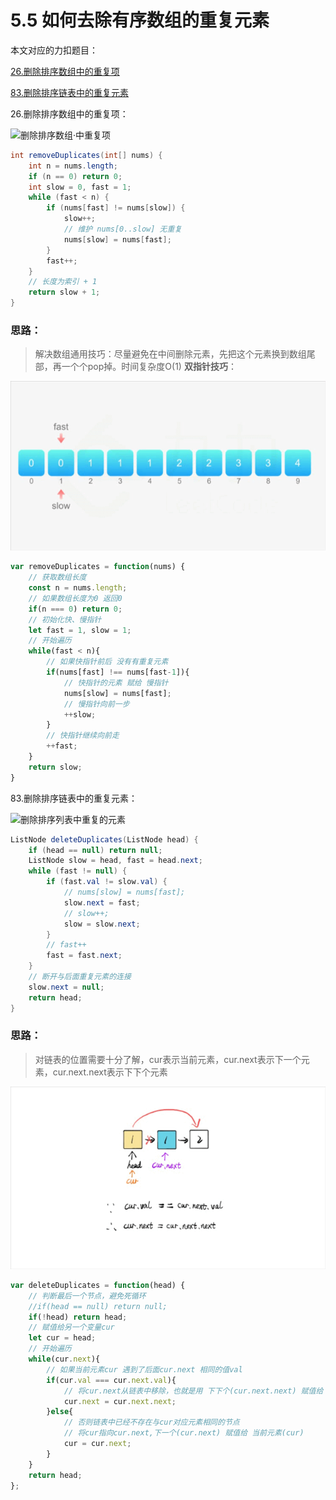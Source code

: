 # 5.5 如何去除有序数组的重复元素

本文对应的力扣题目：

[26.删除排序数组中的重复项](https://leetcode-cn.com/problems/remove-duplicates-from-sorted-array/)

[83.删除排序链表中的重复元素](https://leetcode-cn.com/problems/remove-duplicates-from-sorted-list/)

26.删除排序数组中的重复项：

![删除排序数组·中重复项](D:\Code\Vuejs\vue-cli\algorithm\高频面试系列\assets\删除排序数组·中重复项.png)

```java
int removeDuplicates(int[] nums) {
    int n = nums.length;
    if (n == 0) return 0;
    int slow = 0, fast = 1;
    while (fast < n) {
        if (nums[fast] != nums[slow]) {
            slow++;
            // 维护 nums[0..slow] 无重复
            nums[slow] = nums[fast];
        }
        fast++;
    }
    // 长度为索引 + 1
    return slow + 1;
}
```

### **思路**：

> 解决数组通用技巧：尽量避免在中间删除元素，先把这个元素换到数组尾部，再一个个pop掉。时间复杂度O(1)  **双指针技巧**：

![删除排序数组中的重复项](assets\删除排序数组中的重复项.gif)

```javascript
var removeDuplicates = function(nums) {
    // 获取数组长度
    const n = nums.length;
    // 如果数组长度为0 返回0
    if(n === 0) return 0;
    // 初始化快、慢指针
    let fast = 1, slow = 1;
    // 开始遍历
    while(fast < n){
        // 如果快指针前后 没有有重复元素
        if(nums[fast] !== nums[fast-1]){
            // 快指针的元素 赋给 慢指针
            nums[slow] = nums[fast];
            // 慢指针向前一步
            ++slow;
        }
        // 快指针继续向前走
        ++fast;
    }
    return slow;
}
```



83.删除排序链表中的重复元素：

![删除排序列表中重复的元素](D:\Code\Vuejs\vue-cli\algorithm\高频面试系列\assets\删除排序列表中重复的元素.png)

```java
ListNode deleteDuplicates(ListNode head) {
    if (head == null) return null;
    ListNode slow = head, fast = head.next;
    while (fast != null) {
        if (fast.val != slow.val) {
            // nums[slow] = nums[fast];
            slow.next = fast;
            // slow++;
            slow = slow.next;
        }
        // fast++
        fast = fast.next;
    }
    // 断开与后面重复元素的连接
    slow.next = null;
    return head;
}
```

### **思路**：

> 对链表的位置需要十分了解，cur表示当前元素，cur.next表示下一个元素，cur.next.next表示下下个元素

![删除排序链表中重复元素](assets\删除排序链表中重复元素.gif)

```javascript
var deleteDuplicates = function(head) {
    // 判断最后一个节点，避免死循环
    //if(head == null) return null;
    if(!head) return head;
    // 赋值给另一个变量cur
    let cur = head;
    // 开始遍历
    while(cur.next){
        // 如果当前元素cur 遇到了后面cur.next 相同的值val
        if(cur.val === cur.next.val){
            // 将cur.next从链表中移除，也就是用 下下个(cur.next.next) 赋值给 下一个(cur.next) 元素
            cur.next = cur.next.next;
        }else{
            // 否则链表中已经不存在与cur对应元素相同的节点
            // 将cur指向cur.next,下一个(cur.next) 赋值给 当前元素(cur)
            cur = cur.next;
        }
    }
    return head;
};
```

